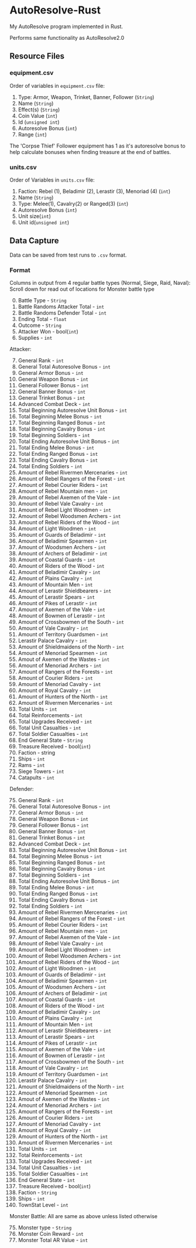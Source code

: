 # AutoResolve-Rust
My AutoResolve program implemented in Rust.

Performs same functionality as AutoResolve2.0

## Resource Files

### equipment.csv

Order of variables in `equipment.csv` file:
1. Type: Armor, Weapon, Trinket, Banner, Follower (`String`)
2. Name (`String`)
3. Effect(s) (`String`)
4. Coin Value (`int`)
5. Id (`unsigned int`)
6. Autoresolve Bonus (`int`)
7. Range (`int`)

The 'Corpse Thief' Follower equipment has 1 as it's autoresolve bonus to help calculate bonuses when finding treasure at the end of battles.

### units.csv

Order of Variables in `units.csv` file:
1. Faction: Rebel (1), Beladimir (2), Lerastir (3), Menoriad (4) (`int`)
2. Name (`String`)
3. Type: Melee(1), Cavalry(2) or Ranged(3) (`int`)
4. Autoresolve Bonus (`int`)
5. Unit size(`int`)
6. Unit id(`unsigned int`)

## Data Capture

Data can be saved from test runs to `.csv` format.

### Format

Columns in output from 4 regular battle types (Normal, Siege, Raid, Naval):
Scroll down for read out of locations for Monster battle type

0. Battle Type - `String`
1. Battle Randoms Attacker Total - `int`
2. Battle Randoms Defender Total - `int`
3. Ending Total - `float`
4. Outcome - `String`
5. Attacker Won - bool(`int`)
6. Supplies - `int`

Attacker:

7. General Rank - `int`
8. General Total Autoresolve Bonus - `int`
9. General Armor Bonus - `int`
10. General Weapon Bonus - `int`
11. General Follower Bonus - `int`
12. General Banner Bonus - `int`
13. General Trinket Bonus - `int`
14. Advanced Combat Deck - `int`
15. Total Beginning Autoresolve Unit Bonus - `int`
16. Total Beginning Melee Bonus - `int`
17. Total Beginning Ranged Bonus - `int`
18. Total Beginning Cavalry Bonus - `int`
19. Total Beginning Soldiers - `int`
20. Total Ending Autoresolve Unit Bonus - `int`
21. Total Ending Melee Bonus - `int`
22. Total Ending Ranged Bonus - `int`
23. Total Ending Cavalry Bonus - `int`
24. Total Ending Soldiers - `int`
25. Amount of Rebel Rivermen Mercenaries - `int`
26. Amount of Rebel Rangers of the Forest - `int`
27. Amount of Rebel Courier Riders - `int`
28. Amount of Rebel Mountain men - `int`
29. Amount of Rebel Axemen of the Vale - `int`
30. Amount of Rebel Vale Cavalry - `int`
31. Amount of Rebel Light Woodmen - `int`
32. Amount of Rebel Woodsmen Archers - `int`
33. Amount of Rebel Riders of the Wood - `int`
34. Amount of Light Woodmen - `int`
35. Amount of Guards of Beladimir - `int`
36. Amount of Beladimir Spearmen - `int`
37. Amount of Woodsmen Archers - `int`
38. Amount of Archers of Beladimir - `int`
39. Amount of Coastal Guards - `int`
40. Amount of Riders of the Wood - `int`
41. Amount of Beladimir Cavalry - `int`
42. Amount of Plains Cavalry - `int`
43. Amount of Mountain Men - `int`
44. Amount of Lerastir Shieldbearers - `int`
45. Amount of Lerastir Spears - `int`
46. Amount of Pikes of Lerastir - `int`
47. Amount of Axemen of the Vale - `int`
48. Amount of Bowmen of Lerastir - `int`
49. Amount of Crossbowmen of the South - `int`
50. Amount of Vale Cavalry - `int`
51. Amount of Territory Guardsmen - `int`
52. Lerastir Palace Cavalry - `int`
53. Amount of Shieldmaidens of the North - `int`
54. Amount of Menoriad Spearmen - `int`
55. Amout of Axemen of the Wastes - `int`
56. Amount of Menoriad Archers - `int`
57. Amount of Rangers of the Forests - `int`
58. Amount of Courier Riders - `int`
59. Amount of Menoriad Cavalry - `int`
60. Amount of Royal Cavalry - `int`
61. Amount of Hunters of the North - `int`
62. Amount of Rivermen Mercenaries - `int`
63. Total Units - `int`
64. Total Reinforcements - `int`
65. Total Upgrades Received - `int`
66. Total Unit Casualties - `int`
67. Total Soldier Casualties - `int`
68. End General State - `String`
69. Treasure Received - bool(`int`)
70. Faction - string
71. Ships - `int`
72. Rams - `int`
73. Siege Towers - `int`
74. Catapults - `int`

Defender:

75. General Rank - `int`
76. General Total Autoresolve Bonus - `int`
77. General Armor Bonus - `int`
78. General Weapon Bonus - `int`
79. General Follower Bonus - `int`
80. General Banner Bonus - `int`
81. General Trinket Bonus - `int`
82. Advanced Combat Deck - `int`
83. Total Beginning Autoresolve Unit Bonus - `int`
84. Total Beginning Melee Bonus - `int`
85. Total Beginning Ranged Bonus - `int`
86. Total Beginning Cavalry Bonus - `int`
87. Total Beginning Soldiers - `int`
88. Total Ending Autoresolve Unit Bonus - `int`
89. Total Ending Melee Bonus - `int`
90. Total Ending Ranged Bonus - `int`
91. Total Ending Cavalry Bonus - `int`
92. Total Ending Soldiers - `int`
93. Amount of Rebel Rivermen Mercenaries - `int`
94. Amount of Rebel Rangers of the Forest - `int`
95. Amount of Rebel Courier Riders - `int`
96. Amount of Rebel Mountain men - `int`
97. Amount of Rebel Axemen of the Vale - `int`
98. Amount of Rebel Vale Cavalry - `int`
99. Amount of Rebel Light Woodmen - `int`
100. Amount of Rebel Woodsmen Archers - `int`
101. Amount of Rebel Riders of the Wood - `int`
102. Amount of Light Woodmen - `int`
103. Amount of Guards of Beladimir - `int`
104. Amount of Beladimir Spearmen - `int`
105. Amount of Woodsmen Archers - `int`
106. Amount of Archers of Beladimir - `int`
107. Amount of Coastal Guards - `int`
108. Amount of Riders of the Wood - `int`
109. Amount of Beladimir Cavalry - `int`
110. Amount of Plains Cavalry - `int`
111. Amount of Mountain Men - `int`
112. Amount of Lerastir Shieldbearers - `int`
113. Amount of Lerastir Spears - `int`
114. Amount of Pikes of Lerastir - `int`
115. Amount of Axemen of the Vale - `int`
116. Amount of Bowmen of Lerastir - `int`
117. Amount of Crossbowmen of the South - `int`
118. Amount of Vale Cavalry - `int`
119. Amount of Territory Guardsmen - `int`
120. Lerastir Palace Cavalry - `int`
121. Amount of Shieldmaidens of the North - `int`
122. Amount of Menoriad Spearmen - `int`
123. Amout of Axemen of the Wastes - `int`
124. Amount of Menoriad Archers - `int`
125. Amount of Rangers of the Forests - `int`
126. Amount of Courier Riders - `int`
127. Amount of Menoriad Cavalry - `int`
128. Amount of Royal Cavalry - `int`
129. Amount of Hunters of the North - `int`
130. Amount of Rivermen Mercenaries - `int`
131. Total Units - `int`
132. Total Reinforcements - `int`
133. Total Upgrades Received - `int`
134. Total Unit Casualties - `int`
135. Total Soldier Casualties - `int`
136. End General State - `int`
137. Treasure Received - bool(`int`)
138. Faction - `String`
139. Ships - `int`
140. TownStat Level - `int`


Monster Battle:
All are same as above unless listed otherwise

75.	Monster type - `String`
76.	Monster Coin Reward - `int`
77.	Monster Total AR Value - `int`
